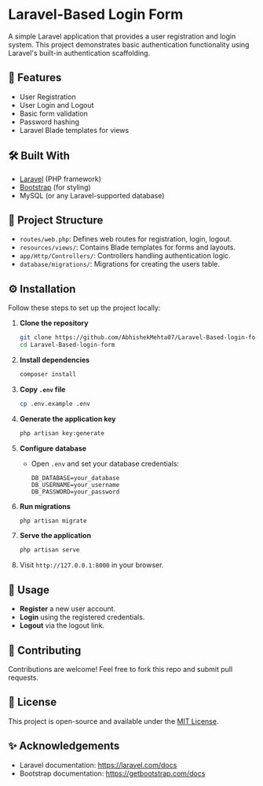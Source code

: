 # Laravel-Based Login Form

A simple Laravel application that provides a user registration and login system. This project demonstrates basic authentication functionality using Laravel's built-in authentication scaffolding.

## 🚀 Features

- User Registration
- User Login and Logout
- Basic form validation
- Password hashing
- Laravel Blade templates for views

## 🛠️ Built With

- [Laravel](https://laravel.com/) (PHP framework)
- [Bootstrap](https://getbootstrap.com/) (for styling)
- MySQL (or any Laravel-supported database)

## 📂 Project Structure

- `routes/web.php`: Defines web routes for registration, login, logout.
- `resources/views/`: Contains Blade templates for forms and layouts.
- `app/Http/Controllers/`: Controllers handling authentication logic.
- `database/migrations/`: Migrations for creating the users table.

## ⚙️ Installation

Follow these steps to set up the project locally:

1. **Clone the repository**
   ```bash
   git clone https://github.com/AbhishekMehta07/Laravel-Based-login-form.git
   cd Laravel-Based-login-form
   ```

2. **Install dependencies**
   ```bash
   composer install
   ```

3. **Copy `.env` file**
   ```bash
   cp .env.example .env
   ```

4. **Generate the application key**
   ```bash
   php artisan key:generate
   ```

5. **Configure database**
   - Open `.env` and set your database credentials:
     ```
     DB_DATABASE=your_database
     DB_USERNAME=your_username
     DB_PASSWORD=your_password
     ```

6. **Run migrations**
   ```bash
   php artisan migrate
   ```

7. **Serve the application**
   ```bash
   php artisan serve
   ```

8. Visit `http://127.0.0.1:8000` in your browser.

## 📝 Usage

- **Register** a new user account.
- **Login** using the registered credentials.
- **Logout** via the logout link.

## 🙌 Contributing

Contributions are welcome! Feel free to fork this repo and submit pull requests.

## 📄 License

This project is open-source and available under the [MIT License](LICENSE).

## ✨ Acknowledgements

- Laravel documentation: https://laravel.com/docs
- Bootstrap documentation: https://getbootstrap.com/docs
